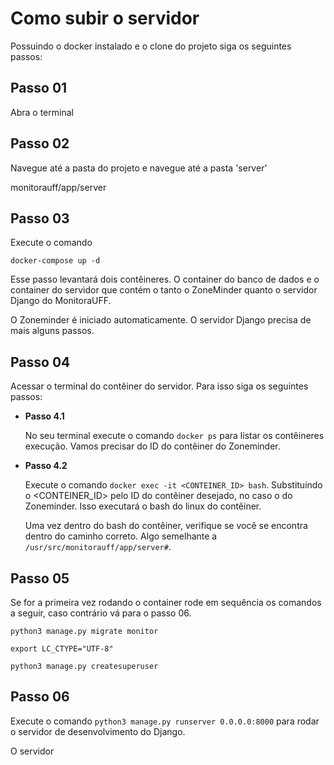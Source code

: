 # **Como subir o servidor**

Possuindo o docker instalado e o clone do projeto siga os seguintes passos:

## **Passo 01**

Abra o terminal

## **Passo 02**

Navegue até a pasta do projeto e navegue até a pasta 'server'

monitorauff/app/server

## **Passo 03**

Execute o comando

`docker-compose up -d`

Esse passo levantará dois contêineres. O container do banco de dados e o container do servidor que contém o tanto o ZoneMinder quanto o servidor Django do MonitoraUFF.

O Zoneminder é iniciado automaticamente. O servidor Django precisa de mais alguns passos.

## **Passo 04**

Acessar o terminal do contêiner do servidor. Para isso siga os seguintes passos:

- **Passo 4.1**
  
  No seu terminal execute o comando `docker ps` para listar os contêineres execução. Vamos precisar do ID do contêiner do Zoneminder.

- **Passo 4.2**
  
  Execute o comando `docker exec -it <CONTEINER_ID> bash`. Substituindo o <CONTEINER_ID> pelo ID do contêiner desejado, no caso o do Zoneminder. Isso executará o bash do linux do contêiner.

  Uma vez dentro do bash do contêiner, verifique se você se encontra dentro do caminho correto. Algo semelhante a `/usr/src/monitorauff/app/server#`.

## **Passo 05**

Se for a primeira vez rodando o container rode em sequência os comandos a seguir, caso contrário vá para o passo 06.

`python3 manage.py migrate monitor`

`export LC_CTYPE="UTF-8"`

`python3 manage.py createsuperuser`

## **Passo 06**

Execute o comando `python3 manage.py runserver 0.0.0.0:8000` para rodar o servidor de desenvolvimento do Django.

O servidor
